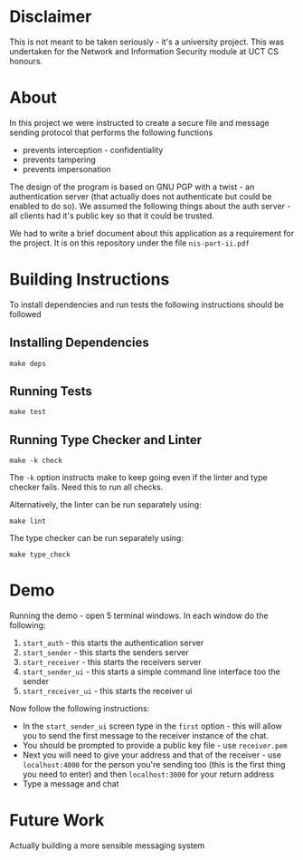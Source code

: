 # Disclaimer
This is not meant to be taken seriously - it's a university project. This was undertaken for the Network and Information Security module at UCT CS honours.

# About
In this project we were instructed to create a secure file and message sending protocol that performs the following functions

* prevents interception - confidentiality
* prevents tampering
* prevents impersonation

The design of the program is based on GNU PGP with a twist - an authentication server (that actually does not authenticate but could be enabled to do so).
We assumed the following things about the auth server - all clients had it's public key so that it could be trusted. 

We had to write a brief document about this application as a requirement for the project. It is on this repository under the file `nis-part-ii.pdf`


# Building Instructions
To install dependencies and run tests the following instructions should be followed

## Installing Dependencies

```
make deps
```

## Running Tests

```
make test
```

## Running Type Checker and Linter

```
make -k check
```

The `-k` option instructs make to keep going even if the
linter and type checker fails. Need this to run all checks.

Alternatively, the linter can be run separately using:

```
make lint
```

The type checker can be run separately using:

```
make type_check
```

# Demo
Running the demo - open 5 terminal windows. In each window do the following:

1. `start_auth` - this starts the authentication server
2. `start_sender` - this starts the senders server
3. `start_receiver` - this starts the receivers server
4. `start_sender_ui` - this starts a simple command line interface too the sender
5. `start_receiver_ui` - this starts the receiver ui

Now follow the following instructions:

* In the `start_sender_ui` screen type in the `first` option - this will allow you to send the first message to the receiver instance of the chat. 
* You should be prompted to provide a public key file - use `receiver.pem`
* Next you will need to give your address and that of the receiver - use `localhost:4000` for the person you're sending too (this is the first thing you need to enter) and then `localhost:3000` for your return address
* Type a message and chat

# Future Work
Actually building a more sensible messaging system
